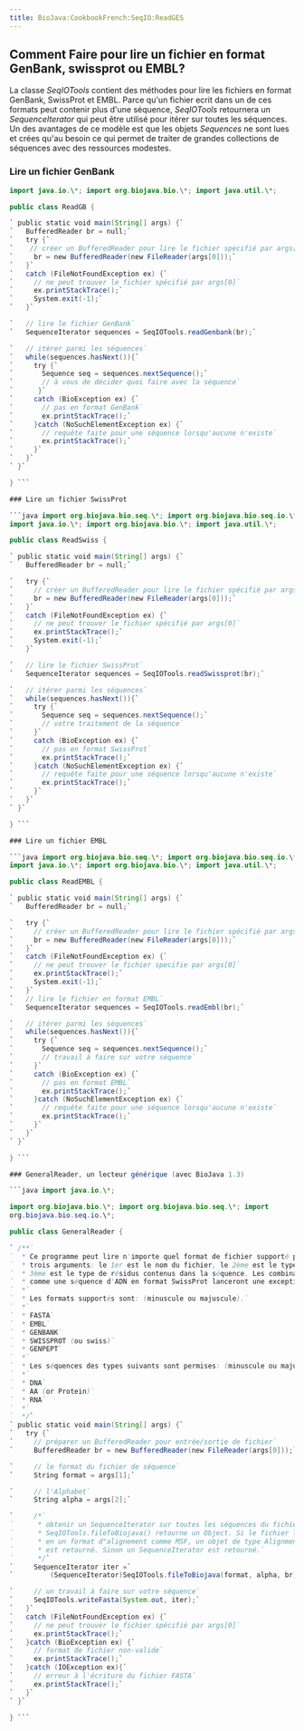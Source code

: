 ```yaml
---
title: BioJava:CookbookFrench:SeqIO:ReadGES
---
```


Comment Faire pour lire un fichier en format GenBank, swissprot ou EMBL?
------------------------------------------------------------------------

La classe *SeqIOTools* contient des méthodes pour lire les fichiers en
format GenBank, SwissProt et EMBL. Parce qu'un fichier ecrit dans un de
ces formats peut contenir plus d'une séquence, *SeqIOTools* retournera
un *SequenceIterator* qui peut être utilisé pour itérer sur toutes les
séquences. Un des avantages de ce modèle est que les objets *Sequences*
ne sont lues et crées qu'au besoin ce qui permet de traiter de grandes
collections de séquences avec des ressources modestes.

### Lire un fichier GenBank

```java import org.biojava.bio.seq.\*; import org.biojava.bio.seq.io.\*;
import java.io.\*; import org.biojava.bio.\*; import java.util.\*;

public class ReadGB {

` public static void main(String[] args) {`  
`   BufferedReader br = null;`  
`   try {`  
`    // créer un BufferedReader pour lire le fichier specifié par args[0]`  
`     br = new BufferedReader(new FileReader(args[0]));`  
`   }`  
`   catch (FileNotFoundException ex) {`  
`     // ne peut trouver le fichier spécifié par args[0]`  
`     ex.printStackTrace();`  
`     System.exit(-1);`  
`   }`

`   // lire le fichier GenBank`  
`   SequenceIterator sequences = SeqIOTools.readGenbank(br);`

`   // itérer parmi les séquences`  
`   while(sequences.hasNext()){`  
`     try {`  
`       Sequence seq = sequences.nextSequence();`  
`       // à vous de décider quoi faire avec la séquence`  
`      }`  
`     catch (BioException ex) {`  
`       // pas en format GenBank`  
`       ex.printStackTrace();`  
`     }catch (NoSuchElementException ex) {`  
`       // requête faite pour une séquence lorsqu'aucune n'existe`  
`       ex.printStackTrace();`  
`     }`  
`   }`  
` }`

} ```

### Lire un fichier SwissProt

```java import org.biojava.bio.seq.\*; import org.biojava.bio.seq.io.\*;
import java.io.\*; import org.biojava.bio.\*; import java.util.\*;

public class ReadSwiss {

` public static void main(String[] args) {`  
`   BufferedReader br = null;`

`   try {`  
`     // créer un BufferedReader pour lire le fichier spécifié par args[0]`  
`     br = new BufferedReader(new FileReader(args[0]));`  
`   }`  
`   catch (FileNotFoundException ex) {`  
`     // ne peut trouver le fichier spécifié par args[0]`  
`     ex.printStackTrace();`  
`     System.exit(-1);`  
`   }`

`   // lire le fichier SwissProt`  
`   SequenceIterator sequences = SeqIOTools.readSwissprot(br);`

`   // itérer parmi les séquences`  
`   while(sequences.hasNext()){`  
`     try {`  
`       Sequence seq = sequences.nextSequence();`  
`       // votre traitement de la séquence`  
`     }`  
`     catch (BioException ex) {`  
`       // pas en format SwissProt`  
`       ex.printStackTrace();`  
`     }catch (NoSuchElementException ex) {`  
`       // requête faite pour une séquence lorsqu'aucune n'existe`  
`       ex.printStackTrace();`  
`     }`  
`   }`  
` }`

} ```

### Lire un fichier EMBL

```java import org.biojava.bio.seq.\*; import org.biojava.bio.seq.io.\*;
import java.io.\*; import org.biojava.bio.\*; import java.util.\*;

public class ReadEMBL {

` public static void main(String[] args) {`  
`   BufferedReader br = null;`

`   try {`  
`     // créer un BufferedReader pour lire le fichier spécifié par args[0]`  
`     br = new BufferedReader(new FileReader(args[0]));`  
`   }`  
`   catch (FileNotFoundException ex) {`  
`     // ne peut trouver le fichier specifie par args[0]`  
`     ex.printStackTrace();`  
`     System.exit(-1);`  
`   }`  
`   // lire le fichier en format EMBL`  
`   SequenceIterator sequences = SeqIOTools.readEmbl(br);`

`   // itérer parmi les séquences`  
`   while(sequences.hasNext()){`  
`     try {`  
`       Sequence seq = sequences.nextSequence();`  
`       // travail à faire sur votre séquence`  
`     }`  
`     catch (BioException ex) {`  
`       // pas en format EMBL`  
`       ex.printStackTrace();`  
`     }catch (NoSuchElementException ex) {`  
`       // requête faite pour une séquence lorsqu'aucune n'existe`  
`       ex.printStackTrace();`  
`     }`  
`   }`  
` }`

} ```

### GeneralReader, un lecteur générique (avec BioJava 1.3)

```java import java.io.\*;

import org.biojava.bio.\*; import org.biojava.bio.seq.\*; import
org.biojava.bio.seq.io.\*;

public class GeneralReader {

` /**`  
`  * Ce programme peut lire n'importe quel format de fichier supporté par SeqIOTools. Il prend`  
`  * trois arguments: le 1er est le nom du fichier, le 2ème est le type de format et le`  
`  * 3ème est le type de résidus contenus dans la séquence. Les combinaisons illégales`  
`  * comme une séquence d'ADN en format SwissProt lanceront une exception.`  
`  *`  
`  * Les formats supportés sont: (minuscule ou majuscule).`  
`  *`  
`  * FASTA`  
`  * EMBL`  
`  * GENBANK`  
`  * SWISSPROT (ou swiss)`  
`  * GENPEPT`  
`  *`  
`  * Les séquences des types suivants sont permises: (minuscule ou majuscule).`  
`  *`  
`  * DNA`  
`  * AA (or Protein)`  
`  * RNA`  
`  *`  
`  */`  
` public static void main(String[] args) {`  
`   try {`  
`     // préparer un BufferedReader pour entrée/sortie de fichier`  
`     BufferedReader br = new BufferedReader(new FileReader(args[0]));`

`     // le format du fichier de séquence`  
`     String format = args[1];`

`     // l'Alphabet`  
`     String alpha = args[2];`

`     /*`  
`      * obtenir un SequenceIterator sur toutes les séquences du fichier.`  
`      * SeqIOTools.fileToBiojava() retourne un Object. Si le fichier lu est`  
`      * en un format d"alignement comme MSF, un objet de type Alignment `  
`      * est retourné. Sinon un SequenceIterator est retourné.`  
`      */`  
`     SequenceIterator iter =`  
`         (SequenceIterator)SeqIOTools.fileToBiojava(format, alpha, br);`

`     // un travail à faire sur votre séquence`  
`     SeqIOTools.writeFasta(System.out, iter);`  
`   }`  
`   catch (FileNotFoundException ex) {`  
`     // ne peut trouver le fichier spécifié par args[0]`  
`     ex.printStackTrace();`  
`   }catch (BioException ex) {`  
`     // format de fichier non-valide`  
`     ex.printStackTrace();`  
`   }catch (IOException ex){`  
`     // erreur à l'écriture du fichier FASTA`  
`     ex.printStackTrace();`  
`   }`  
` }`

} ```
